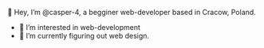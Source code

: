 👋 Hey, I’m @casper-4, a begginer web-developer based in Cracow, Poland.

- 👀 I’m interested in web-development
- 🎨 I’m currently figuring out web design.

<!---
casper-4/casper-4 is a ✨ special ✨ repository because its `README.md` (this file) appears on your GitHub profile.
You can click the Preview link to take a look at your changes.
--->

